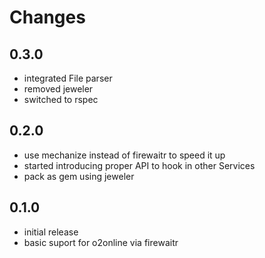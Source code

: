 # Changes

## 0.3.0
- integrated File parser
- removed jeweler
- switched to rspec


## 0.2.0
- use mechanize instead of firewaitr to speed it up
- started introducing proper API to hook in other Services
- pack as gem using jeweler


## 0.1.0
- initial release
- basic suport for o2online via firewaitr


